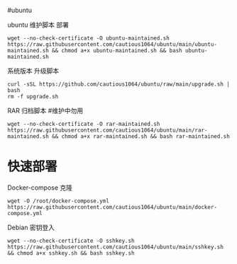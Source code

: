 #ubuntu

ubuntu 维护脚本 部署
```
wget --no-check-certificate -O ubuntu-maintained.sh https://raw.githubusercontent.com/cautious1064/ubuntu/main/ubuntu-maintained.sh && chmod a+x ubuntu-maintained.sh && bash ubuntu-maintained.sh
```

系统版本 升级脚本 
```
curl -sSL https://github.com/cautious1064/ubuntu/raw/main/upgrade.sh | bash
rm -f upgrade.sh
```

RAR 归档脚本 #维护中勿用
```
wget --no-check-certificate -O rar-maintained.sh https://raw.githubusercontent.com/cautious1064/ubuntu/main/rar-maintained.sh && chmod a+x rar-maintained.sh && bash rar-maintained.sh
```

# 快速部署 

Docker-compose 克隆
```
wget -O /root/docker-compose.yml https://raw.githubusercontent.com/cautious1064/ubuntu/main/docker-compose.yml
```
Debian 密钥登入
```
wget --no-check-certificate -O sshkey.sh https://raw.githubusercontent.com/cautious1064/ubuntu/main/sshkey.sh && chmod a+x sshkey.sh && bash sshkey.sh
```
